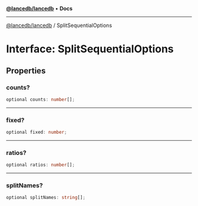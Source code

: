 [**@lancedb/lancedb**](../README.md) • **Docs**

***

[@lancedb/lancedb](../globals.md) / SplitSequentialOptions

# Interface: SplitSequentialOptions

## Properties

### counts?

```ts
optional counts: number[];
```

***

### fixed?

```ts
optional fixed: number;
```

***

### ratios?

```ts
optional ratios: number[];
```

***

### splitNames?

```ts
optional splitNames: string[];
```
